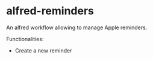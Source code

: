 # alfred-reminders
An alfred workflow allowing to manage Apple reminders.

Functionalities:
- Create a new reminder